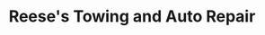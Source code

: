 ---
title: "Reese's Towing and Auto Repair"
url: /hope/reeses-towing-and-auto-repair/
shop: car repair
---